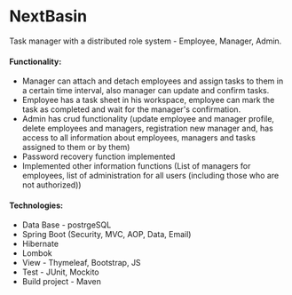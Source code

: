 # NextBasin
Task manager with a distributed role system - Employee, Manager, Admin. 
 
#### Functionality:
- Manager can attach and detach employees and assign tasks to them in a certain time interval, also manager can update and confirm tasks. 
- Employee has a task sheet in his workspace, employee can mark the task as completed and wait for the manager's confirmation.  
- Admin has crud functionality (update employee and manager profile, delete employees and managers, registration new manager and, 
has access to all information about employees, managers and tasks assigned to them or by them)
- Password recovery function implemented
- Implemented other information functions (List of managers for employees, list of administration for all users (including those who are not authorized))  

#### Technologies:
- Data Base - postrgeSQL
- Spring Boot (Security, MVC, AOP, Data, Email)
- Hibernate 
- Lombok
- View - Thymeleaf, Bootstrap, JS
- Test - JUnit, Mockito
- Build project - Maven
